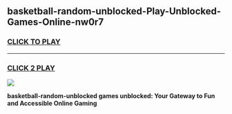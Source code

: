 
## basketball-random-unblocked-Play-Unblocked-Games-Online-nw0r7
<h3>
<a href="https://premium76.site?title=basketball-random-unblocked&ref=25A">CLICK TO PLAY</a></h3>
<hr>

<h3>
<a href="https://premium76.site?title=basketball-random-unblocked&ref=25A">CLICK 2 PLAY</a>
  
</h3>

<a href="https://premium76.site?title=basketball-random-unblocked&ref=25A"><img src="https://clearcache.store/games.png"></a>


**basketball-random-unblocked games unblocked: Your Gateway to Fun and Accessible Online Gaming**
